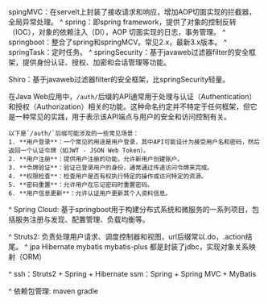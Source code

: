 spingMVC：在servelt上封装了接收请求和响应，增加AOP切面实现的拦截器，全局异常处理。
^
spring：即spring framework，提供了对象的控制反转（IOC），对象的依赖注入（DI），AOP 切面实现的日志，事务管理。
^
springboot：整合了spring和springMCV。常见2.x，最新3.x版本。
^
springTask：定时任务。
^
springSecurity：基于javaweb过滤器filter的安全框架，提供身份认证、授权、加密和会话管理等功能。


Shiro：基于javaweb过滤器filter的安全框架，比springSecurity轻量。

在Java Web应用中，`/auth/`后缀的API通常用于处理与认证（Authentication）和授权（Authorization）相关的功能。这种命名约定并不特定于任何框架，但它是一种常见的实践，用于表示该API端点与用户的安全和访问控制有关。
```
以下是`/auth/`后缀可能涉及的一些常见场景：
1. **用户登录**：一个常见的用途是用户登录，其中API可能设计为接受用户名和密码，然后返回一个认证令牌（如JWT - JSON Web Token）。
2. **用户注册**：提供用户注册的功能，允许新用户创建账户。
3. **令牌验证**：验证已登录用户的身份，通常通过传递访问令牌来完成。
4. **权限检查**：检查用户是否有权执行特定的操作或访问特定的资源。
5. **密码重置**：允许用户在忘记密码时重置密码。
6. **用户信息更新**：允许认证用户更新其个人资料信息。
```



^
Spring Cloud: 基于springboot用于构建分布式系统和微服务的一系列项目，包括服务注册与发现、配置管理、负载均衡等。

^
Struts2: 负责处理用户请求、调度控制器和视图，url后缀常以.do，.action结尾。
^
jpa
Hibernate
mybatis
mybatis-plus
都是封装了jdbc，实现对象关系映射（ORM）


^
ssh：Struts2 + Spring + Hibernate
ssm：Spring + Spring MVC + MyBatis

^
依赖包管理:
maven
gradle



